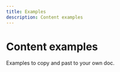 ```yaml
---
title: Examples
description: Content examples
---
```


# Content examples

Examples to copy and past to your own doc.
